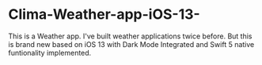# Clima-Weather-app-iOS-13-
This is a Weather app. I've built weather applications twice before. But this is brand new based on iOS 13 
with Dark Mode Integrated and Swift 5 native funtionality implemented.
